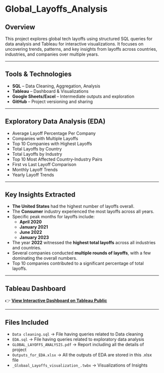 # Global_Layoffs_Analysis

## Overview
This project explores global tech layoffs using structured SQL queries for data analysis and Tableau for interactive visualizations. It focuses on uncovering trends, patterns, and key insights from layoffs across countries, industries, and companies over multiple years.

---

## Tools & Technologies
- **SQL** – Data Cleaning, Aggregation, Analysis
- **Tableau** – Dashboard & Visualizations
- **Google Sheets/Excel** – Intermediate outputs and exploration
- **GitHub** – Project versioning and sharing

---

## Exploratory Data Analysis (EDA)
- Average Layoff Percentage Per Company
- Companies with Multiple Layoffs
- Top 10 Companies with Highest Layoffs
- Total Layoffs by Country
- Total Layoffs by Industry
- Top 10 Most Affected Country-Industry Pairs
- First vs Last Layoff Comparison
- Monthly Layoff Trends
- Yearly Layoff Trends

---

## Key Insights Extracted
- **The United States** had the highest number of layoffs overall.
- The **Consumer** industry experienced the most layoffs across all years.
- Specific peak months for layoffs include:
  - **April 2020**
  - **January 2021**
  - **June 2022**
  - **January 2023**
- The year **2022** witnessed the **highest total layoffs** across all industries and countries.
- Several companies conducted **multiple rounds of layoffs**, with a few dominating the overall numbers.
- Top 10 companies contributed to a significant percentage of total layoffs.

---

## Tableau Dashboard
👉 **[View Interactive Dashboard on Tableau Public](https://public.tableau.com/views/_Globaal_Layoffs_visualization_/Introduction?:language=en-US&:sid=&:redirect=auth&:display_count=n&:origin=viz_share_link)**  

---

## Files Included
- `Data cleaning.sql` -> File having queries related to Data cleaning
- `EDA.sql` -> File having queries related to exploratory data analysis
- `GLOBAL_LAYOFFS_ANALYSIS.pdf` -> Report including all the details of project
- `Outputs_for_EDA.xlsx` -> All the outputs of EDA are stored in this .xlsx file
- `_Globaal_Layoffs_visualization_.twbx` -> Visualizations of Insights

